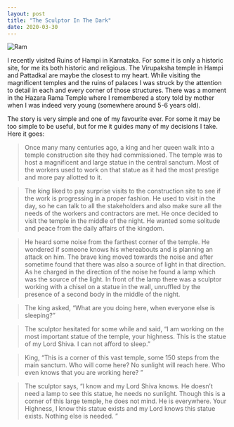 ```yaml
---
layout: post
title: "The Sculptor In The Dark"
date: 2020-03-30
---
```


![Ram](https://cdn.kastatic.org/ka-perseus-images/92f80ab3534af89c8c6e8fe7c87d3eb3dcdbcc61.jpg)

I recently visited Ruins of Hampi in Karnataka. For some it is only a historic site, for me its both historic and religious. The Virupaksha temple in Hampi and Pattadkal are maybe the closest to my heart. While visiting the magnificent temples and the ruins of palaces I was struck by the attention to detail in each and every corner of those structures. There was a moment in the Hazara Rama Temple where I remembered a story told by mother when I was indeed very young (somewhere around 5-6 years old). 

The story is very simple and one of my favourite ever. For some it may be too simple to be useful, but for me it guides many of my decisions I take. Here it goes:

>Once many many centuries ago, a king and her queen walk into a temple construction site they had commissioned. The temple was to host a magnificent and large statue in the central sanctum. Most of the workers used to work on that statue as it had the most prestige and more pay allotted to it.

>The king liked to pay surprise visits to the construction site to see if the work is progressing in a proper fashion. He used to visit in the day, so he can talk to all the stakeholders and also make sure all the needs of the workers and contractors are met. He once decided to visit the temple in the middle of the night. He wanted some solitude and peace from the daily affairs of the kingdom. 

>He heard some noise from the farthest corner of the temple. He wondered if someone knows his whereabouts and is planning an attack on him. The brave king moved towards the noise and after sometime found that there was also a source of light in that direction. As he charged in the direction of the noise he found a lamp which was the source of the light. In front of the lamp there was a sculptor working with a chisel on a statue in the wall, unruffled by the presence of a second body in the middle of the night.  

>The king asked, “What are you doing here, when everyone else is sleeping?”

>The sculptor hesitated for some while and said, “I am working on the most important statue of the temple, your highness. This is the statue of my Lord Shiva.  I can not afford to sleep.”

>King, “This is a corner of this vast temple, some 150 steps from the main sanctum. Who will come here? No sunlight will reach here. Who even knows that you are working here? ”

>The sculptor says, “I know and my Lord Shiva knows. He doesn’t need a lamp to see this statue, he needs no sunlight. Though this is a corner of this large temple, he does not mind. He is everywhere. Your Highness, I know this statue exists and my Lord knows this statue exists. Nothing else is needed. ”




